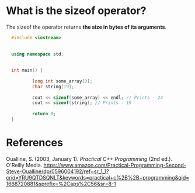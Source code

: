 # What is the sizeof operator? 

The sizeof the operator returns **the size in bytes of its arguments**. 

```cpp 
  #include <iostream>
  
  
  using namespace std;
  
  
  int main() {
  
          long int some_array[3];
          char string[19];
  
          cout << sizeof(some_array) << endl; // Prints - 24
          cout << sizeof(string); // Prints - 19
  
          return 0;
  }
```






# References 
Oualline, S. (2003, January 1). *Practical C++ Programming* (2nd ed.). O'Reilly Media. <https://www.amazon.com/Practical-Programming-Second-Steve-Oualline/dp/0596004192/ref=sr_1_1?crid=YRU9QTDSQNLT&keywords=practical+c%2B%2B+programming&qid=1668720881&sprefix=%2Caps%2C56&sr=8-1>
